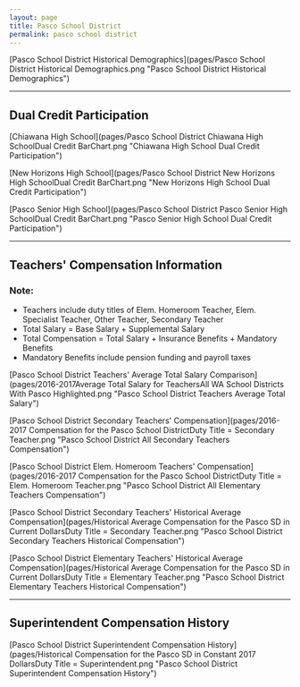 ```yaml
---
layout: page
title: Pasco School District
permalink: pasco school district
---
```



[Pasco School District Historical Demographics](pages/Pasco School District Historical Demographics.png "Pasco School District Historical Demographics")

___

## Dual Credit Participation

[Chiawana High School](pages/Pasco School District Chiawana High SchoolDual Credit BarChart.png "Chiawana High School Dual Credit Participation")

[New Horizons High School](pages/Pasco School District New Horizons High SchoolDual Credit BarChart.png "New Horizons High School Dual Credit Participation")

[Pasco Senior High School](pages/Pasco School District Pasco Senior High SchoolDual Credit BarChart.png "Pasco Senior High School Dual Credit Participation")


___

## Teachers' Compensation Information
### Note:
- Teachers include duty titles of Elem. Homeroom Teacher, Elem. Specialist Teacher, Other Teacher, Secondary Teacher
- Total Salary = Base Salary + Supplemental Salary
- Total Compensation = Total Salary + Insurance Benefits + Mandatory Benefits
- Mandatory Benefits include pension funding and payroll taxes

[Pasco School District Teachers' Average Total Salary Comparison](pages/2016-2017Average Total Salary for TeachersAll WA School Districts With Pasco Highlighted.png "Pasco School District Teachers Average Total Salary")

[Pasco School District Secondary Teachers' Compensation](pages/2016-2017 Compensation for the Pasco School DistrictDuty Title = Secondary Teacher.png "Pasco School District All Secondary Teachers Compensation")

[Pasco School District Elem. Homeroom Teachers' Compensation](pages/2016-2017 Compensation for the Pasco School DistrictDuty Title = Elem. Homeroom Teacher.png "Pasco School District All Elementary Teachers Compensation")

[Pasco School District Secondary Teachers' Historical Average Compensation](pages/Historical Average Compensation for the Pasco SD in Current DollarsDuty Title = Secondary Teacher.png "Pasco School District Secondary Teachers Historical Compensation")

[Pasco School District Elementary Teachers' Historical Average Compensation](pages/Historical Average Compensation for the Pasco SD in Current DollarsDuty Title = Elementary Teacher.png "Pasco School District Elementary Teachers Historical Compensation")


___

## Superintendent Compensation History

[Pasco School District Superintendent Compensation History](pages/Historical Compensation for the Pasco SD in Constant 2017 DollarsDuty Title = Superintendent.png "Pasco School District Superintendent Compensation History")

